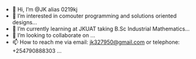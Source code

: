 - 👋 Hi, I’m @JK alias 0219kj
- 👀 I’m interested in comouter programming and solutions oriented designs...
- 🌱 I’m currently learning at JKUAT taking B.Sc Industrial Mathematics...
- 💞️ I’m looking to collaborate on ...
- 📫 How to reach me via email: jk327950@gmail.com or telephone: +254790888303 ...

<!---
0219kj/0219kj is a ✨ special ✨ repository because its `README.md` (this file) appears on your GitHub profile.
You can click the Preview link to take a look at your changes.
--->
